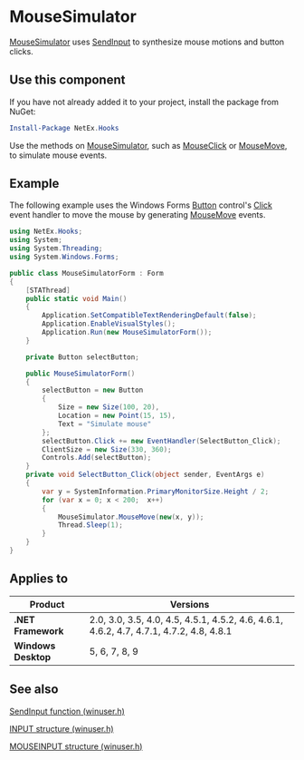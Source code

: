 # MouseSimulator

[MouseSimulator](xref:NetEx.Hooks.MouseSimulator) uses [SendInput](https://learn.microsoft.com/en-us/windows/win32/api/winuser/nf-winuser-sendinput) to synthesize mouse motions and button clicks.

## Use this component

If you have not already added it to your project, install the package from NuGet:

```powershell
Install-Package NetEx.Hooks
```

Use the methods on [MouseSimulator](xref:NetEx.Hooks.MouseSimulator), such as [MouseClick](xref:NetEx.Hooks.MouseSimulator.MouseClick*) or [MouseMove](xref:NetEx.Hooks.MouseSimulator.MouseMove*), to simulate mouse events.

## Example

The following example uses the Windows Forms [Button](xref:System.Windows.Forms.Button) control's [Click](xref:System.Windows.Forms.Control.Click) event handler to move the mouse by generating [MouseMove](xref:NetEx.Hooks.MouseSimulator.MouseMove*) events.

```csharp
using NetEx.Hooks;
using System;
using System.Threading;
using System.Windows.Forms;

public class MouseSimulatorForm : Form
{
    [STAThread]
    public static void Main()
    {
        Application.SetCompatibleTextRenderingDefault(false);
        Application.EnableVisualStyles();
        Application.Run(new MouseSimulatorForm());
    }

    private Button selectButton;

    public MouseSimulatorForm()
    {
        selectButton = new Button
        {
            Size = new Size(100, 20),
            Location = new Point(15, 15),
            Text = "Simulate mouse"
        };
        selectButton.Click += new EventHandler(SelectButton_Click);
        ClientSize = new Size(330, 360);
        Controls.Add(selectButton);
    }
    private void SelectButton_Click(object sender, EventArgs e)
    {
        var y = SystemInformation.PrimaryMonitorSize.Height / 2;
        for (var x = 0; x < 200;  x++)
        {
            MouseSimulator.MouseMove(new(x, y));
            Thread.Sleep(1);
        }
    }
}
```

## Applies to

Product             | Versions
--------------------|---------
**.NET Framework**  | 2.0, 3.0, 3.5, 4.0, 4.5, 4.5.1, 4.5.2, 4.6, 4.6.1, 4.6.2, 4.7, 4.7.1, 4.7.2, 4.8, 4.8.1
**Windows Desktop** | 5, 6, 7, 8, 9

## See also

[SendInput function (winuser.h)](https://learn.microsoft.com/en-us/windows/win32/api/winuser/nf-winuser-sendinput)

[INPUT structure (winuser.h)](https://learn.microsoft.com/en-us/windows/win32/api/winuser/ns-winuser-input)

[MOUSEINPUT structure (winuser.h)](https://learn.microsoft.com/en-us/windows/win32/api/winuser/ns-winuser-mouseinput)
